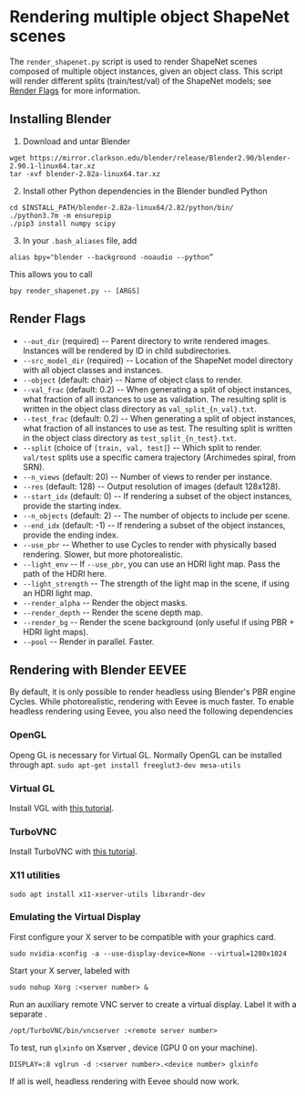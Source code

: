 # Rendering multiple object ShapeNet scenes
The `render_shapenet.py` script is used to render ShapeNet scenes composed of multiple object instances, given an object class.
This script will render different splits (train/test/val) of the ShapeNet models; see [Render Flags](#render-flags) for more information.

## Installing Blender

1. Download and untar Blender
```
wget https://mirror.clarkson.edu/blender/release/Blender2.90/blender-2.90.1-linux64.tar.xz
tar -xvf blender-2.82a-linux64.tar.xz 
```

2. Install other Python dependencies in the Blender bundled Python
```
cd $INSTALL_PATH/blender-2.82a-linux64/2.82/python/bin/
./python3.7m -m ensurepip
./pip3 install numpy scipy
```

3. In your `.bash_aliases` file, add
```
alias bpy="blender --background -noaudio --python”
```
This allows you to call
```
bpy render_shapenet.py -- [ARGS]
```

## Render Flags
- `--out_dir` (required) -- Parent directory to write rendered images. Instances will be rendered by ID in child subdirectories.
- `--src_model_dir` (required) -- Location of the ShapeNet model directory with all object classes and instances.
- `--object` (default: chair) -- Name of object class to render.
- `--val_frac` (default: 0.2) -- When generating a split of object instances, what fraction of all instances to use as validation. The resulting split is written in the object class directory as `val_split_{n_val}.txt`.
- `--test_frac` (default: 0.2) -- When generating a split of object instances, what fraction of all instances to use as test. The resulting split is written in the object class directory as `test_split_{n_test}.txt`.
- `--split` (choice of `[train, val, test]`) -- Which split to render. `val/test` splits use a specific camera trajectory (Archimedes spiral, from SRN).
- `--n_views` (default: 20) -- Number of views to render per instance.
- `--res` (default: 128) -- Output resolution of images (default 128x128).
- `--start_idx` (default: 0) -- If rendering a subset of the object instances, provide the starting index.
- `--n_objects` (default: 2) -- The number of objects to include per scene.
- `--end_idx` (default: -1) -- If rendering a subset of the object instances, provide the ending index.
- `--use_pbr` -- Whether to use Cycles to render with physically based rendering. Slower, but more photorealistic.
- `--light_env` -- If `--use_pbr`, you can use an HDRI light map. Pass the path of the HDRI here.
- `--light_strength` -- The strength of the light map in the scene, if using an HDRI light map.
- `--render_alpha` -- Render the object masks.
- `--render_depth` -- Render the scene depth map.
- `--render_bg` -- Render the scene background (only useful if using PBR + HDRI light maps).
- `--pool` -- Render in parallel. Faster.


## Rendering with Blender EEVEE

By default, it is only possible to render headless using Blender's PBR engine Cycles.
While photorealistic, rendering with Eevee is much faster.
To enable headless rendering using Eevee, you also need the following dependencies

### OpenGL
Openg GL is necessary for Virtual GL. Normally OpenGL can be installed through apt.
```sudo apt-get install freeglut3-dev mesa-utils```

### Virtual GL
Install VGL with [this tutorial](https://virtualgl.org/vgldoc/2_2_1/#hd004001).


### TurboVNC
Install TurboVNC with [this tutorial](https://cdn.rawgit.com/TurboVNC/turbovnc/2.1.1/doc/index.html#hd005001).

### X11 utilities
```
sudo apt install x11-xserver-utils libxrandr-dev
```

### Emulating the Virtual Display
First configure your X server to be compatible with your graphics card.
```
sudo nvidia-xconfig -a --use-display-device=None --virtual=1280x1024
```
Start your X server, labeled with <server number>
```
sudo nohup Xorg :<server number> &
```
Run an auxiliary remote VNC server to create a virtual display. Label it with a separate <remote server number>.
```
/opt/TurboVNC/bin/vncserver :<remote server number>
```
To test, run `glxinfo` on Xserver <server number>, device <device number> (GPU 0 on your machine).
```
DISPLAY=:8 vglrun -d :<server number>.<device number> glxinfo
```
If all is well, headless rendering with Eevee should now work.


